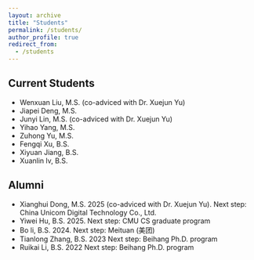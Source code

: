 ```yaml
---
layout: archive
title: "Students"
permalink: /students/
author_profile: true
redirect_from:
  - /students
---
```


## Current Students
* Wenxuan Liu, M.S. (co-adviced with Dr. Xuejun Yu)
* Jiapei Deng, M.S.
* Junyi Lin, M.S. (co-adviced with Dr. Xuejun Yu)
* Yihao Yang, M.S.
* Zuhong Yu, M.S.
* Fengqi Xu, B.S.
* Xiyuan Jiang, B.S.
* Xuanlin lv, B.S.

## Alumni
* Xianghui Dong, M.S. 2025 (co-adviced with Dr. Xuejun Yu). Next step: China Unicom Digital Technology Co., Ltd.
* Yiwei Hu, B.S. 2025. Next step: CMU CS graduate program
* Bo li, B.S. 2024. Next step: Meituan (美团)
* Tianlong Zhang, B.S. 2023 Next step: Beihang Ph.D. program
* Ruikai Li, B.S. 2022 Next step: Beihang Ph.D. program
